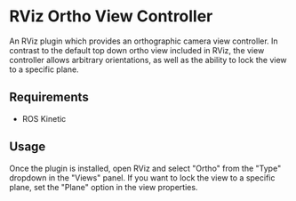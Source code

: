 # RViz Ortho View Controller

An RViz plugin which provides an orthographic camera view controller. In contrast to the default top down ortho view
included in RViz, the view controller allows arbitrary orientations, as well as the ability to lock the view to a
specific plane.

## Requirements

* ROS Kinetic

## Usage

Once the plugin is installed, open RViz and select "Ortho" from the "Type" dropdown in the "Views" panel. If you want
to lock the view to a specific plane, set the "Plane" option in the view properties.
